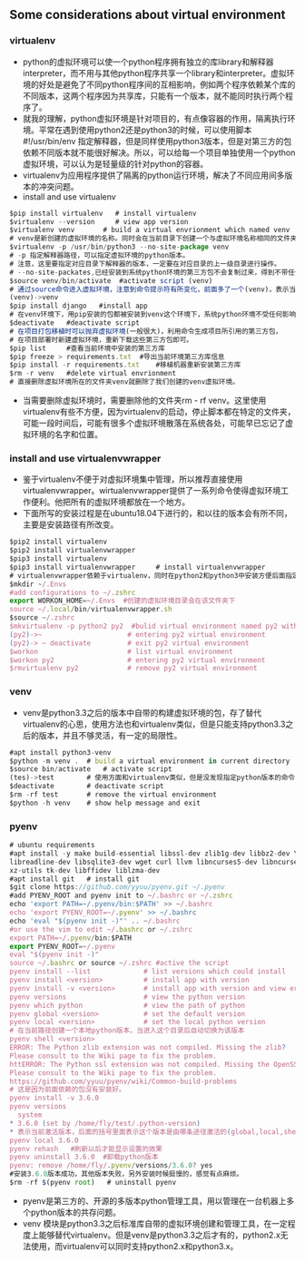 ## Some considerations about virtual environment
### virtualenv
- python的虚拟环境可以使一个python程序拥有独立的库library和解释器interpreter，而不用与其他python程序共享一个library和interpreter。虚拟环境的好处是避免了不同python程序间的互相影响，例如两个程序依赖某个库的不同版本，这两个程序因为共享库，只能有一个版本，就不能同时执行两个程序了。
- 就我的理解，python虚拟环境是针对项目的，有点像容器的作用，隔离执行环境。平常在遇到使用python2还是python3的时候，可以使用脚本#!/usr/bin/env 指定解释器，但是同样使用python3版本，但是对第三方的包依赖不同版本就不能很好解决。所以，可以给每一个项目单独使用一个python虚拟环境，可以认为是轻量级的针对python的容器。
- virtualenv为应用程序提供了隔离的python运行环境，解决了不同应用间多版本的冲突问题。
- install and use virtualenv
```javascript
$pip install virtualenv   # install virtualenv
$virtualenv --version     # view app version
$virtualenv venv       # build a virtual envrionment which named venv
# venv是新创建的虚拟环境的名称。同时会在当前目录下创建一个与虚拟环境名称相同的文件夹。
$virtualenv -p /usr/bin/python3 --no-site-package venv
# -p 指定解释器路径，可以指定虚拟环境的python版本。
# 注意，这里要指定对应目录下解释器的版本，一定要在对应目录的上一级目录进行操作。
# --no-site-packates,已经安装到系统python环境的第三方包不会复制过来，得到不带任何第三方包的“干净”的python运行环境。
$source venv/bin/activate  #activate script (venv)
# 通过source命令进入虚拟环境，注意到命令提示符有所变化，前面多了一个(venv)，表示当前环境是一个名为venv的python环境。
(venv)->venv
$pip install django   #install app
# 在venv环境下，用pip安装的包都被安装到venv这个环境下，系统python环境不受任何影响。
$deactivate   #deactivate script
# 在项目打包移植时可以抛弃虚拟环境(一般很大)，利用命令生成项目所引用的第三方包，
# 在项目部署时新建虚拟环境，重新下载这些第三方包即可。
$pip list     #查看当前环境中安装的第三方库
$pip freeze > requirements.txt  #导出当前环境第三方库信息
$pip install -r requirements.txt    #移植机器重新安装第三方库
$rm -r venv   #delete virtual envrionment
# 直接删除虚拟环境所在的文件夹venv就删除了我们创建的venv虚拟环境。
```
- 当需要删除虚拟环境时，需要删除他的文件夹rm - rf venv。这里使用virtualenv有些不方便，因为virtualenv的启动，停止脚本都在特定的文件夹，可能一段时间后，可能有很多个虚拟环境散落在系统各处，可能早已忘记了虚拟环境的名字和位置。
### install and use virtualenvwrapper
- 鉴于virtualenv不便于对虚拟环境集中管理，所以推荐直接使用virtualenvwrapper。wirtualenvwrapper提供了一系列命令使得虚拟环境工作便利。他把所有的虚拟环境都放在一个地方。
- 下面所写的安装过程是在ubuntu18.04下进行的，和以往的版本会有所不同，主要是安装路径有所改变。
```javascript
$pip2 install virtualenv
$pip2 install virtualenvwrapper
$pip3 install virtualenv
$pip3 install virtualenvwrapper     # install virtualenvwrapper
# virtualenvwrapper依赖于virtualenv，同时在python2和python3中安装方便后面指定版本，不然会报错。
$mkdir ~/.Envs
#add configurations to ~/.zshrc
export WORKON_HOME=~/.Envs  #创建的虚拟环境目录会在该文件夹下
source ~/.local/bin/virtualenvwrapper.sh
$source ~/.zshrc
$mkvirtualenv -p python2 py2  #bulid virtual environment named py2 with python2 interpreter
(py2)->~                     # entering py2 virtual environment
(py2)-> ~ deactivate         # exit py2 virtual environment
$workon                      # list virtual environment
$workon py2                  # entering py2 virtual environment
$rmvirtualenv py2            # remove py2 virtual environment
```
### venv
- venv是python3.3之后的版本中自带的构建虚拟环境的包，存了替代virtualenv的心思，使用方法也和virtualenv类似，但是只能支持python3.3之后的版本，并且不够灵活，有一定的局限性。
```javascript
#apt install python3-venv
$python -m venv .  # build a virtual environment in current directory
$source bin/activate   # activate script
(tes)->test        # 使用方面和virtualenv类似，但是没发现指定python版本的命令
$deactivate        # deactivate script
$rm -rf test       # remove the virtual environment
$python -h venv    # show help message and exit
```
### pyenv
```javascript
# ubuntu requirements
#apt install -y make build-essential libssl-dev zlib1g-dev libbz2-dev \
libreadline-dev libsqlite3-dev wget curl llvm libncurses5-dev libncursesw5-dev \
xz-utils tk-dev libffidev liblzma-dev
#apt install git   # install git
$git clone https://github.com/yyuu/pyenv.git ~/.pyenv
#add PYENV_ROOT and pyenv init to ~/.bashrc or ~/.zshrc
echo 'export PATH=~/.pyenv/bin:$PATH' >> ~/.bashrc
echo 'export PYENV_ROOT=~/.pyenv' >> ~/.bashrc
echo 'eval "$(pyenv init -)"' .. ~/.bashrc
#or use the vim to edit ~/.bashrc or ~/.zshrc
export PATH=~/.pyenv/bin:$PATH
export PYENV_ROOT=~/.pyenv
eval "$(pyenv init -)"
source ~/.bashrc or source ~/.zshrc #active the script
pyenv install --list             # list versions which could install 
pyenv install <version>          # install app with version
pyenv install -v <version>       # install app with version and view error
pyenv versions                   # view the python version
pyenv which python               # view the path of python 
pyenv global <version>           # set the default version
pyenv local <version>            # set the local python version
# 在当前路径创建一个本地python版本，当进入这个目录后自动切换为该版本
pyenv shell <version>        
ERROR: The Python zlib extension was not compiled. Missing the zlib?
Please consult to the Wiki page to fix the problem.
httERROR: The Python ssl extension was not compiled. Missing the OpenSSL lib?
Please consult to the Wiki page to fix the problem.
https://github.com/yyuu/pyenv/wiki/Common-build-problems
# 这是因为前面依赖的包没有安装好。
pyenv install -v 3.6.0 
pyenv versions
  system
* 3.6.0 (set by /home/fly/test/.python-version)
* 表示当前激活版本，后面的括号里面表示这个版本是由哪条途径激活的(global,local,shell)
pyenv local 3.6.0
pyenv rehash   #刷新以后才能显示设置的效果
pyenv uninstall 3.6.0  #卸载python版本
pyenv: remove /home/fly/.pyenv/versions/3.6.0? yes
#安装3.6.0版本成功，其他版本失败，另外安装时候挺慢的，感觉有点麻烦。
$rm -rf $(pyenv root)   # uninstall pyenv 
```
- pyenv是第三方的、开源的多版本python管理工具，用以管理在一台机器上多个python版本的共存问题。
- venv 模块是python3.3之后标准库自带的虚拟环境创建和管理工具，在一定程度上能够替代virtualenv。但是venv是python3.3之后才有的，python2.x无法使用，而virtualenv可以同时支持python2.x和python3.x。 

